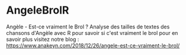 # AngeleBrolR
Angèle - Est-ce vraiment le Brol ?
Analyse des tailles de textes des chansons d'Angèle avec R pour savoir si c'est vraiment le brol 
pour en savoir plus visitez notre blog : https://www.anakeyn.com/2018/12/26/angele-est-ce-vraiment-le-brol/
